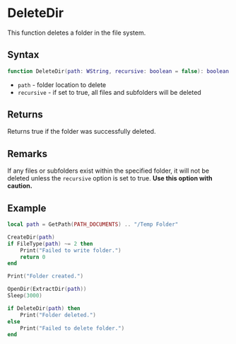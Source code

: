 # DeleteDir

This function deletes a folder in the file system.

## Syntax

```lua
function DeleteDir(path: WString, recursive: boolean = false): boolean
```

* `path` - folder location to delete
* `recursive` - if set to true, all files and subfolders will be deleted

## Returns
Returns true if the folder was successfully deleted.

## Remarks
If any files or subfolders exist within the specified folder, it will not be deleted unless the `recursive` option is set to true. **Use this option with caution.**

## Example

```lua
local path = GetPath(PATH_DOCUMENTS) .. "/Temp Folder"

CreateDir(path)
if FileType(path) ~= 2 then
    Print("Failed to write folder.")
    return 0
end

Print("Folder created.")

OpenDir(ExtractDir(path))
Sleep(3000)

if DeleteDir(path) then
    Print("Folder deleted.")
else
    Print("Failed to delete folder.")
end
```